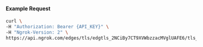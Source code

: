 
#### Example Request
```bash
curl \
-H "Authorization: Bearer {API_KEY}" \
-H "Ngrok-Version: 2" \
https://api.ngrok.com/edges/tls/edgtls_2NCiBy7CT9XVWbzzacMVglUAFE6/tls_termination
